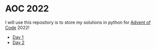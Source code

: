 # AOC 2022

I will use this repository is to store my solutions in python for [Advent of Code](https://adventofcode.com/) 2022!

 - [Day 1](https://github.com/tuliofalmeida/aoc2022/blob/main/day1.ipynb) 
 - [Day 2](https://github.com/tuliofalmeida/aoc2022/blob/main/day2.ipynb) 
<!---
 - [Day 3]()
 - [Day 4]() 
 - [Day 6]() 
 - [Day 7]() 
 - [Day 8]() 
 - [Day 9]() 
 - [Day 10]() 
 - [Day 11]() 
 - [Day 12]() 
 - [Day 13]() 
 - [Day 14]() 
 - [Day 15]() 
 - [Day 16]() 
 - [Day 17]() 
 - [Day 18]() 
 - [Day 19]() 
 - [Day 20]() 
 - [Day 21]() 
 - [Day 22]() 
 - [Day 23]() 
 - [Day 24]() 
 - [Day 25]()
-->
